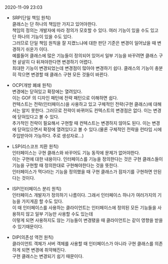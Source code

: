 2020-11-09 23:03

- SRP(단일 책임 원칙)   
클래스는 단 하나의 책임만 가지고 있어야한다.  
책임의 정의는 개발자에 따라 정의가 모호할 수 있다. 여러 기능이 있을 수도 있고 단 하나의 기능이 있을 수도 있다.   
그러므로 단일 책임 원칙을 잘 지켰느냐에 대한 판단 기준은 변경이 일어났을 때 변경하기 쉬운가 이다.  
예를들어 클래스에 많은 기능들이 정의되어 있어서 일부 기능을 바꾸려면 클래스 구현 샅샅히 다 뒤져야한다면 변경하기 어렵다.  
최대한 기능이 변경되었는데 변경점이 많아야 변경하기 쉽다. 클래스의 기능이 충분히 작으면 변경할 때 클래스 구현 모든 것들이 바뀐다. 

- OCP(개방 폐쇄 원칙)   
변경에는 닫혀있고 확장에는 열려있다.  
이는 GOF 의 디자인 패턴에 전략 패턴으로 이해하면 쉽다.  
컨텍스트는 전략(인터페이스)을 사용하고 있고 구체적인 전략(구현 클래스)에 대해서는 알지 못한다. 그러므로 전략이 바뀌어도 컨텍스트의 변경점은 없다. 이는 변경에 닫혀있다고 볼 수 있다.  
추가적인 전략이 필요해서 구현할 때 컨텍스트는 변경하지 않아도 된다. 이는 변경에 닫혀있으면서 확장에 열려있다고 볼 수 있다.(물론 구체적인 전략을 런타임 시에 주입받아야 가능하다. 주로 생성자로...)

- LSP(리스코프 치환 원칙)  
인터페이스는 구현 클래스와 바꾸어도 기능 동작에 문제가 없어야한다.  
이는 구현에 대한 내용이다.  인터페이스를 기능을 정의한다는 것은 구현 클래스들이 기능을 구현할 때 정의한대로 구현해야한다는 것을 뜻한다.  
인터페이스가 먹다라는 기능을 정의했을 때 구현 클래스가 잠자기를 구현하면 안된다는 것이다.

- ISP(인터페이스 분리 원칙)  
인터페이스 개발자가 정의하기 나름이다. 그래서 인터페이스 하나가 여러가지의 기능을 가지게끔 할 수도 있다.  
이 때 인터페이스를 사용하는 클라이언트는 인터페이스에 정의된 모든 기능들을 사용하지 않고 일부 기능만 사용할 수도 있는데  
이렇게 되면 사용하지도 않는 기능들이 변경됐을 때 클라이언트는 같이 영향을 받을 수 있기때문이다.

- DIP(의존성 역전 원칙)  
클라이언트 객체가 서버 객체를 사용할 때 인터페이스가 아니라 구현 클래스를 의존하게 되면 변경에 취약해진다.  
구현 클래스는 변경되기 쉽기 때문이다.  
